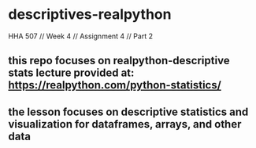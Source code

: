 # descriptives-realpython
HHA 507 // Week 4 // Assignment 4 // Part 2

## this repo focuses on realpython-descriptive stats lecture provided at: https://realpython.com/python-statistics/

## the lesson focuses on descriptive statistics and visualization for dataframes, arrays, and other data